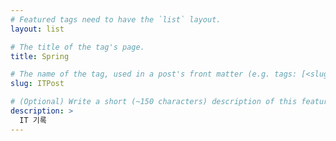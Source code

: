 ```yaml
---
# Featured tags need to have the `list` layout.
layout: list

# The title of the tag's page.
title: Spring

# The name of the tag, used in a post's front matter (e.g. tags: [<slug>]).
slug: ITPost

# (Optional) Write a short (~150 characters) description of this featured tag.
description: >
  IT 기록
---
```


